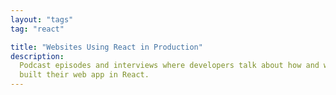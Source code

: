 ```yaml
---
layout: "tags"
tag: "react"

title: "Websites Using React in Production"
description:
  Podcast episodes and interviews where developers talk about how and why they
  built their web app in React.
---
```

